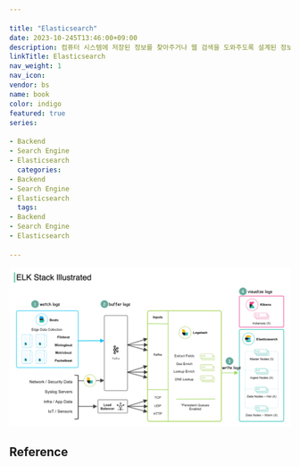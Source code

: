 ```yaml
---

title: "Elasticsearch"
date: 2023-10-245T13:46:00+09:00
description: 컴퓨터 시스템에 저장된 정보를 찾아주거나 웹 검색을 도와주도록 설계된 정보 검색 시스템 또는 컴퓨터 프로그램
linkTitle: Elasticsearch
nav_weight: 1
nav_icon:
vendor: bs
name: book
color: indigo
featured: true
series:

- Backend
- Search Engine
- Elasticsearch
  categories:
- Backend
- Search Engine
- Elasticsearch
  tags:
- Backend
- Search Engine
- Elasticsearch

---
```


![ELK](elk.jpg#center)

## Reference
